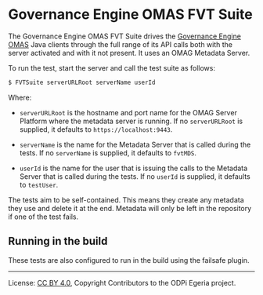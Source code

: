<!-- SPDX-License-Identifier: CC-BY-4.0 -->
<!-- Copyright Contributors to the ODPi Egeria project. -->

# Governance Engine OMAS FVT Suite

The Governance Engine OMAS FVT Suite drives the 
[Governance Engine OMAS](../../../../open-metadata-implementation/access-services/governance-engine/governance-engine-client)
Java clients through the
full range of its API calls both with the server activated and with it not present.
It uses an OMAG Metadata Server.

To run the test, start the server and call the test suite as follows:

```bash
$ FVTSuite serverURLRoot serverName userId
```

Where: 
* `serverURLRoot` is the hostname and port name for the OMAG Server Platform where the
metadata server is running.  If no `serverURLRoot` is supplied, it defaults to `https://localhost:9443`.

* `serverName` is the name for the Metadata Server that is called during the tests.
If no `serverName` is supplied, it defaults to `fvtMDS`.

* `userId` is the name for the user that is issuing the calls to the Metadata Server that is called during the tests.
If no `userId` is supplied, it defaults to `testUser`.


The tests aim to be self-contained.  This means they create any metadata
they use and delete it at the end.  Metadata will only be left in the repository
if one of the test fails.


## Running in the build

These tests are also configured to run in the build using the failsafe plugin.



----
License: [CC BY 4.0](https://creativecommons.org/licenses/by/4.0/),
Copyright Contributors to the ODPi Egeria project.